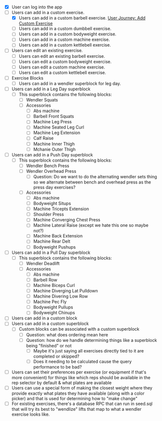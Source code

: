 - [x] User can log into the app
- [ ] Users can add in a custom exercise.
  - [x] Users can add in a custom barbell exercise. [User Journey: Add Custom
        Exercise]
  - [ ] Users can add in a custom dumbbell exercise.
  - [ ] Users can add in a custom bodyweight exercise.
  - [ ] Users can add in a custom machine exercise.
  - [ ] Users can add in a custom kettlebell exercise.
- [ ] Users can edit an existing exercise.
  - [ ] Users can edit an existing barbell exercise.
  - [ ] Users can edit a custom bodyweight exercise.
  - [ ] Users can edit a custom machine exercise.
  - [ ] Users can edit a custom kettlebell exercise.
- [ ] Exercise Blocks
  - [ ] Users can add in a wendler superblock for leg day.
- [ ] Users can add in a Leg Day superblock
  - [ ] This superblock contains the following blocks:
    - [ ] Wendler Squats
    - [ ] Accessories
      - [ ] Abs machine
      - [ ] Barbell Front Squats
      - [ ] Machine Leg Press
      - [ ] Machine Seated Leg Curl
      - [ ] Machine Leg Extension
      - [ ] Calf Raise
      - [ ] Machine Inner Thigh
      - [ ] Mchanie Outer Thigh
- [ ] Users can add in a Push Day superblock
  - [ ] This superblock contains the following blocks:
    - [ ] Wendler Bench Press
    - [ ] Wendler Overhead Press
      - [ ] Question: Do we want to do the alternating wendler sets thing so we
            alternate between bench and overhead press as the press day
            exercises?
    - [ ] Accessories
      - [ ] Abs machine
      - [ ] Bodyweight Situps
      - [ ] Machine Tricepts Extension
      - [ ] Shoulder Press
      - [ ] Machine Converging Chest Press
      - [ ] Machine Lateral Raise (except we hate this one so maybe not?)
      - [ ] Machine Back Extension
      - [ ] Machine Rear Delt
      - [ ] Bodyweight Pushups
- [ ] Users can add in a Pull Day superblock
  - [ ] This superblock contains the following blocks:
    - [ ] Wendler Deadlift
    - [ ] Accessories
      - [ ] Abs machine
      - [ ] Barbell Row
      - [ ] Machine Biceps Curl
      - [ ] Machine Diverging Lat Pulldown
      - [ ] Machine Divering Low Row
      - [ ] Machine Pec Fly
      - [ ] Bodyweight Pullups
      - [ ] Bodyweight Chinups
- [ ] Users can add in a custom block
- [ ] Users can add in a custom superblock
  - [ ] Custom blocks can be associated with a custom superblock
    - [ ] Question: what does ordering mean here
    - [ ] Question: how do we handle determining things like a superblock being
          "finished" or not
      - [ ] Maybe it's just saying all exercises directly tied to it are
            completed or skipped?
      - [ ] Does it needing to be calculated cause the query performance to be
            bad?
- [ ] Users can set their preferences per exercise (or equipment if that's more
      convenient) for things like which reps should be available in the rep
      selector by default & what plates are available
- [ ] Users can use a special form of making the closest weight where they
      provide exactly what plates they have available (along with a color
      picker) and that is used for determining how to "make change"
- [ ] For existing exercises, there's a database RPC that can run in seed.sql
      that will try its best to "wendlize" lifts that map to what a wendler
      exercise looks like.

[User Journey: Add Custom Exercise]: ../integration_tests/add-custom-exercise.integration.test.tsx
